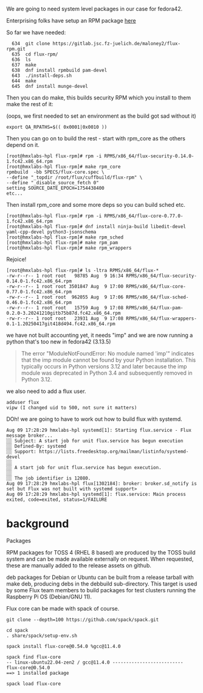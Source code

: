 We are going to need system level packages in our case for fedora42.

Enterprising folks have setup an RPM package [here](https://gitlab.jsc.fz-juelich.de/maloney2/flux-rpm)

So far we have needed:
```
  634  git clone https://gitlab.jsc.fz-juelich.de/maloney2/flux-rpm.git
  635  cd flux-rpm/
  636  ls
  637  make
  638  dnf install rpmbuild pam-devel
  643  ./install-deps.sh 
  644  make
  645  dnf install munge-devel
```

Then you can do make, this builds security RPM which you install to them make the rest of it:

(oops, we first needed to set an environment as the build got sad without it)
```
export QA_RPATHS=$(( 0x0001|0x0010 ))
```

Then you can go on to build the rest - start with rpm_core as the others depend on it.
```
[root@hmxlabs-hpl flux-rpm]# rpm -i RPMS/x86_64/flux-security-0.14.0-1.fc42.x86_64.rpm 
[root@hmxlabs-hpl flux-rpm]# make rpm_core
rpmbuild  -bb SPECS/flux-core.spec \
--define "_topdir /root/flux/cuffbuild/flux-rpm" \
--define "_disable_source_fetch 0"
setting SOURCE_DATE_EPOCH=1754438400
etc...
```

Then install rpm_core and some more deps so you can build sched etc.
```
[root@hmxlabs-hpl flux-rpm]# rpm -i RPMS/x86_64/flux-core-0.77.0-1.fc42.x86_64.rpm 
[root@hmxlabs-hpl flux-rpm]# dnf install ninja-build libedit-devel yaml-cpp-devel python3-jsonschema
[root@hmxlabs-hpl flux-rpm]# make rpm_sched
[root@hmxlabs-hpl flux-rpm]# make rpm_pam
[root@hmxlabs-hpl flux-rpm]# make rpm_wrappers
```

Rejoice!
```
[root@hmxlabs-hpl flux-rpm]# ls -ltra RPMS/x86_64/flux-*
-rw-r--r-- 1 root root   98785 Aug  9 16:34 RPMS/x86_64/flux-security-0.14.0-1.fc42.x86_64.rpm
-rw-r--r-- 1 root root 3501847 Aug  9 17:00 RPMS/x86_64/flux-core-0.77.0-1.fc42.x86_64.rpm
-rw-r--r-- 1 root root  962055 Aug  9 17:06 RPMS/x86_64/flux-sched-0.46.0-1.fc42.x86_64.rpm
-rw-r--r-- 1 root root   15759 Aug  9 17:08 RPMS/x86_64/flux-pam-0.2.0-3.20241210gitb75b87d.fc42.x86_64.rpm
-rw-r--r-- 1 root root   23931 Aug  9 17:08 RPMS/x86_64/flux-wrappers-0.1-1.20250417git418d494.fc42.x86_64.rpm
```

we have not built accounting yet, it needs "imp" and we are now running a python that's too new in fedora42 (3.13.5)

> The error "ModuleNotFoundError: No module named 'imp'" indicates that the imp module cannot be found by your Python installation. This typically occurs in Python versions 3.12 and later because the imp module was deprecated in Python 3.4 and subsequently removed in Python 3.12.

we also need to add a flux user.

```
adduser flux
vipw (I changed uid to 500, not sure it matters)
```

DOh!  we are going to have to work out how to build flux with systemd.
```
Aug 09 17:28:29 hmxlabs-hpl systemd[1]: Starting flux.service - Flux message broker...
░░ Subject: A start job for unit flux.service has begun execution
░░ Defined-By: systemd
░░ Support: https://lists.freedesktop.org/mailman/listinfo/systemd-devel
░░ 
░░ A start job for unit flux.service has begun execution.
░░ 
░░ The job identifier is 12080.
Aug 09 17:28:29 hmxlabs-hpl flux[1302184]: broker: broker.sd_notify is set but Flux was not built with systemd support>
Aug 09 17:28:29 hmxlabs-hpl systemd[1]: flux.service: Main process exited, code=exited, status=1/FAILURE
```



# background

Packages

RPM packages for TOSS 4 (RHEL 8 based) are produced by the TOSS build system and 
can be made available externally on request. When requested, these are manually 
added to the release assets on github.

deb packages for Debian or Ubuntu can be built from a release tarball with make deb, 
producing debs in the debbuild sub-directory. This target is used by some Flux team 
members to build packages for test clusters running the Raspberry Pi OS (Debian/GNU 11).

Flux core can be made with spack of course.
```
git clone --depth=100 https://github.com/spack/spack.git

cd spack
. share/spack/setup-env.sh

spack install flux-core@0.54.0 %gcc@11.4.0

spack find flux-core
-- linux-ubuntu22.04-zen2 / gcc@11.4.0 --------------------------
flux-core@0.54.0
==> 1 installed package

spack load flux-core
```
